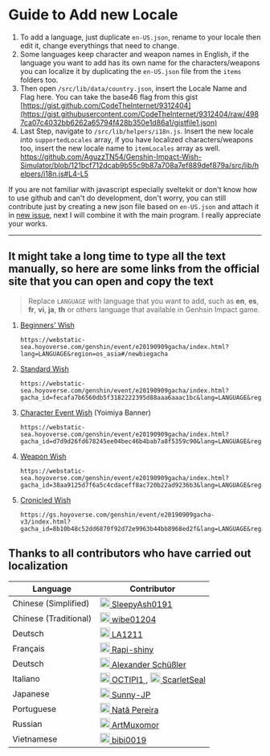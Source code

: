 # Guide to Add new Locale

1. To add a language, just duplicate `en-US.json`, rename to your locale then edit it, change everythings that need to change.
2. Some languages keep character and weapon names in English, if the language you want to add has its own name for the characters/weapons you can localize it by duplicating the `en-US.json` file from the `items` folders too.
3. Then open `/src/lib/data/country.json`, insert the Locale Name and Flag here. You can take the base46 flag from this gist [https://gist.github.com/CodeTheInternet/9312404](https://gist.githubusercontent.com/CodeTheInternet/9312404/raw/4987ca07c4032bb6262a65794f428b350e1d86a1/gistfile1.json)
4. Last Step, navigate to `/src/lib/helpers/i18n.js`. Insert the new locale into `supportedLocales` array, if you have localized characters/weapons too, insert the new locale name to `itemLocales` array as well.
   https://github.com/AguzzTN54/Genshin-Impact-Wish-Simulator/blob/121bcf712dcab9b55c9b87a708a7ef889def879a/src/lib/helpers/i18n.js#L4-L5

If you are not familiar with javascript especially sveltekit or don't know how to use github and can't do development, don't worry, you can still contribute just by creating a new json file based on `en-US.json` and attach it in [new issue](https://github.com/AguzzTN54/Genshin-Impact-Wish-Simulator/issues/new), next I will combine it with the main program. I really appreciate your works.

---

## It might take a long time to type all the text manually, so here are some links from the official site that you can open and copy the text

> Replace `LANGUAGE` with language that you want to add, such as **en**, **es**, **fr**, **vi**, **ja**, **th** or others language that available in Genhsin Impact game.

1. [Beginners' Wish](https://webstatic-sea.hoyoverse.com/genshin/event/e20190909gacha/index.html?lang=en&region=os_asia#/newbiegacha)
   ```
   https://webstatic-sea.hoyoverse.com/genshin/event/e20190909gacha/index.html?lang=LANGUAGE&region=os_asia#/newbiegacha
   ```
2. [Standard Wish](https://webstatic-sea.hoyoverse.com/genshin/event/e20190909gacha/index.html?gacha_id=fecafa7b6560db5f3182222395d88aaa6aaac1bc&lang=en&region=os_asia#/)
   ```
   https://webstatic-sea.hoyoverse.com/genshin/event/e20190909gacha/index.html?gacha_id=fecafa7b6560db5f3182222395d88aaa6aaac1bc&lang=LANGUAGE&region=os_asia#/
   ```
3. [Character Event Wish](https://webstatic-sea.hoyoverse.com/genshin/event/e20190909gacha/index.html?gacha_id=d7d9d26fd678245ee04bec46b4bab7a8f5359c90&lang=en&region=os_asia#/) (Yoimiya Banner)
   ```
   https://webstatic-sea.hoyoverse.com/genshin/event/e20190909gacha/index.html?gacha_id=d7d9d26fd678245ee04bec46b4bab7a8f5359c90&lang=LANGUAGE&region=os_asia#/
   ```
4. [Weapon Wish](https://webstatic-sea.hoyoverse.com/genshin/event/e20190909gacha/index.html?gacha_id=38aa9125d7f6a5c4cdaceff8ac720b22ad9236b3&lang=en&region=os_asia#/)

   ```
   https://webstatic-sea.hoyoverse.com/genshin/event/e20190909gacha/index.html?gacha_id=38aa9125d7f6a5c4cdaceff8ac720b22ad9236b3&lang=LANGUAGE&region=os_asia#/
   ```

5. [Cronicled Wish](https://gs.hoyoverse.com/genshin/event/e20190909gacha-v3/index.html?gacha_id=8b10b48c52dd6870f92d72e9963b44bb8968ed2f&lang=en&region=os_asia#/)
   ```
   https://gs.hoyoverse.com/genshin/event/e20190909gacha-v3/index.html?gacha_id=8b10b48c52dd6870f92d72e9963b44bb8968ed2f&lang=LANGUAGE&region=os_asia#/
   ```

## Thanks to all contributors who have carried out localization

<table>
   <thead>
      <tr>
         <th> Language </th>
         <th> Contributor </th>
      </tr>
   <thead>
   <tbody>
      <tr>
         <td> Chinese (Simplified) </td>
         <td>
            <a href="https://github.com/SleepyAsh0191">
               <img width="20px" src="https://avatars.githubusercontent.com/u/64446140?s=20" />
               SleepyAsh0191
            </a>
         </td>
      </tr>
      <tr>
         <td> Chinese (Traditional) </td>
         <td>
            <a href="https://github.com/wibe01204 ">
               <img width="20px" src="https://avatars.githubusercontent.com/u/90883053?s=20" />
               wibe01204
            </a>
         </td>
      </tr>
      <tr>
         <td> Deutsch </td>
         <td>
            <a href="https://github.com/LA1211">
               <img width="20px" src="https://avatars.githubusercontent.com/u/70387228?s=20" />
               LA1211
            </a>
         </td>
      </tr>
      <tr>
         <td> Français </td>
         <td>
            <a href="https://github.com/Rapi-shiny">
               <img width="20px" src="https://avatars.githubusercontent.com/u/14368641?s=20" />
               Rapi-shiny
            </a>
         </td>
      </tr>
      <tr>
         <td> Deutsch </td>
         <td>
            <a href="https://github.com/Alextocode">
               <img width="20px" src="https://avatars.githubusercontent.com/u/11820339?s=20" />
               Alexander Schüßler
            </a>
         </td>
      </tr>
      <tr>
         <td> Italiano </td>
         <td>
            <a href="https://github.com/OCTIPI1">
               <img width="20px" src="https://avatars.githubusercontent.com/u/64631735?s=20" />
               OCTIPI1
            </a>,
            <a href="https://github.com/ScarletSeal">
               <img width="20px" src="https://avatars.githubusercontent.com/u/118117643?s=20" />
               ScarletSeal
            </a>
         </td>
      </tr>
      <tr>
         <td> Japanese </td>
         <td>
            <a href="https://github.com/Sunny-JP">
               <img width="20px" src="https://avatars.githubusercontent.com/u/122193933?s=20" />
               Sunny-JP
            </a>
         </td>
      </tr>
      <tr>
         <td> Portuguese </td>
         <td>
            <a href="https://github.com/natrodrigo">
               <img width="20px" src="https://avatars.githubusercontent.com/u/57020127?s=20" />
               Natã Pereira
            </a>
         </td>
      </tr>
      <tr>
         <td> Russian </td>
         <td>
            <a href="https://github.com/ArtMuxomor">
               <img width="20px" src="https://avatars.githubusercontent.com/u/27068331?s=20" />
               ArtMuxomor
            </a>
         </td>
      </tr>
      <tr>
         <td> Vietnamese </td>
         <td>
            <a href="https://github.com/bibi0019">
               <img width="20px" src="https://avatars.githubusercontent.com/u/49600231?s=20" />
               bibi0019
            </a>
         </td>
      </tr>
   </tbody>
</table>
